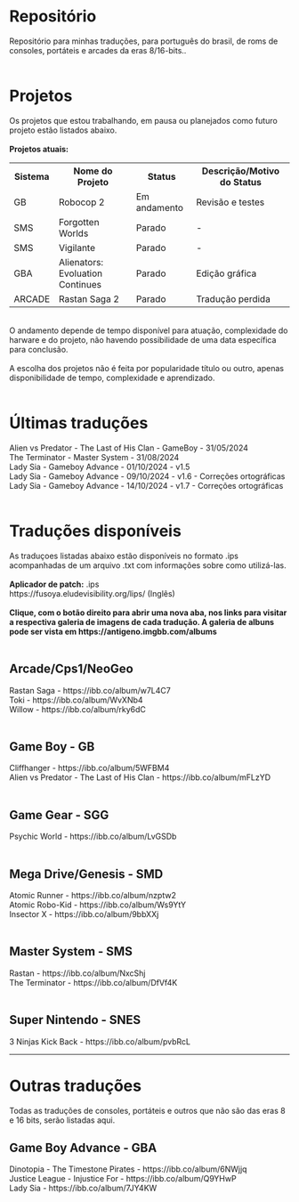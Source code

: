 # Repositório
Repositório para minhas traduções, para português do brasil, de roms de consoles, portáteis e arcades da eras 8/16-bits..
<br>
<br>
# Projetos
Os projetos que estou trabalhando, em pausa ou planejados como futuro projeto estão listados abaixo.
<br>
<br>
<b>Projetos atuais:</b>
<table>
  <tr>
    <th>Sistema</th>
    <th>Nome do Projeto</th>
    <th>Status</th>
    <th>Descrição/Motivo do Status</th>
  </tr>
  <tr>
    <td>GB</td>
    <td>Robocop 2</td>
    <td>Em andamento</td>
    <td>Revisão e testes</td>
  </tr>
    <tr>
    <td>SMS</td>
    <td>Forgotten Worlds</td>
    <td>Parado</td>
    <td>-</td>
  </tr>
  <tr>
    <td>SMS</td>
    <td>Vigilante</td>
    <td>Parado</td>
    <td>-</td>
  </tr>
  <tr>
    <td>GBA</td>
    <td>Alienators: Evoluation Continues</td>
    <td>Parado</td>
    <td>Edição gráfica</td>
  </tr>
    <tr>
    <td>ARCADE</td>
    <td>Rastan Saga 2</td>
    <td>Parado</td>
    <td>Tradução perdida</td>
  </tr>
</table>
<br>
O andamento depende de tempo disponível para atuação, complexidade do harware e do projeto, não havendo possibilidade de uma data específica para conclusão.
<br>
<br>
A escolha dos projetos não é feita por popularidade título ou outro, apenas disponibilidade de tempo, complexidade e aprendizado. 
<br>
<br>
<h1>Últimas traduções</h1>
Alien vs Predator - The Last of His Clan - GameBoy - 31/05/2024<br>
The Terminator - Master System - 31/08/2024<br>
Lady Sia - Gameboy Advance - 01/10/2024 - v1.5<br>
Lady Sia - Gameboy Advance - 09/10/2024 - v1.6 - Correções ortográficas <br>
Lady Sia - Gameboy Advance - 14/10/2024 - v1.7 - Correções ortográficas 
<br>
<br>
<h1>Traduções disponíveis</h1>
As traduçoes listadas abaixo estão disponíveis no formato .ips acompanhadas de um arquivo .txt com informações sobre como utilizá-las.<br>
<br>
<b>Aplicador de patch:</b> .ips
<br>
https://fusoya.eludevisibility.org/lips/ (Inglês)
<br>
<br>
<b>Clique, com o botão direito para abrir uma nova aba, nos links para visitar a respectiva galeria de imagens de cada tradução. A galeria de albuns pode ser vista em https://antigeno.imgbb.com/albums</b>
<br>
<br>
<h2>Arcade/Cps1/NeoGeo</h2>
Rastan Saga - https://ibb.co/album/w7L4C7 
<br>
Toki - https://ibb.co/album/WvXNb4
<br>
Willow - https://ibb.co/album/rky6dC
<br>
<br>
<h2>Game Boy - GB </h2>
Cliffhanger - https://ibb.co/album/5WFBM4
<br>
Alien vs Predator - The Last of His Clan - https://ibb.co/album/mFLzYD
<br>
<br>
<h2>Game Gear - SGG</h2>
Psychic World - https://ibb.co/album/LvGSDb
<br>
<br>
<h2>Mega Drive/Genesis - SMD</h2>
Atomic Runner - https://ibb.co/album/nzptw2<br>
Atomic Robo-Kid - https://ibb.co/album/Ws9YtY<br>
Insector X - https://ibb.co/album/9bbXXj
<br>
<br>
<h2>Master System - SMS</h2>
Rastan - https://ibb.co/album/NxcShj<br>
The Terminator - https://ibb.co/album/DfVf4K
<br>
<br>
<h2>Super Nintendo - SNES</h2>
3 Ninjas Kick Back - https://ibb.co/album/pvbRcL
<hr>
<h1>Outras traduções</h1>
Todas as traduções de consoles, portáteis e outros que não são das eras 8 e 16 bits, serão listadas aqui.
<h2>Game Boy Advance - GBA</h2>
Dinotopia - The Timestone Pirates - https://ibb.co/album/6NWjjq<br>
Justice League - Injustice For - https://ibb.co/album/Q9YHwP<br>
Lady Sia - https://ibb.co/album/7JY4KW
